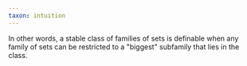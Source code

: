 ```yaml
---
taxon: intuition
---
```


In other words, a stable class of families of sets is definable when any family of sets can be restricted to a "biggest" subfamily that lies in the class.
